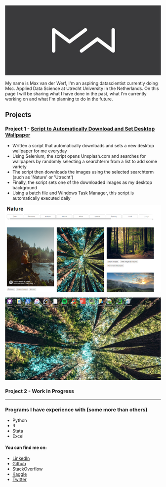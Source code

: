 ![](images/Logo%20Breed2.jpg)

My name is Max van der Werf, I'm an aspiring datascientist currently doing Msc. Applied Data Science at Utrecht University in the Netherlands.
On this page I will be sharing what I have done in the past, what I'm currently working on and what I'm planning to do in the future. 

## Projects

### Project 1 - [Script to Automatically Download and Set Desktop Wallpaper](https://github.com/MaxvanderWerf/Unsplash_IMG_Downloader) 
* Written a script that automatically downloads and sets a new desktop wallpaper for me everyday
* Using Selenium, the script opens Unsplash.com and searches for wallpapers by randomly selecting a searchterm from a list to add some variety
* The script then downloads the images using the selected searchterm (such as 'Nature' or 'Utrecht') 
* Finally, the script sets one of the downloaded images as my desktop background 
* Using a batch file and Windows Task Manager, this script is automatically executed daily 

![](images/Unsplash.png)

![](images/Desktop.png)

### Project 2 - Work in Progress

______________________________________________________________________________________________________


### Programs I have experience with (some more than others)
* Python
* R
* Stata
* Excel

#### You can find me on:
* [LinkedIn](https://www.linkedin.com/in/max-van-der-werf/)
* [Github](https://github.com/MaxvanderWerf)
* [StackOverflow](https://stackoverflow.com/users/13791043/max-van-der-werf)
* [Kaggle](https://www.kaggle.com/maxvdw)
* [Twitter](https://twitter.com/WerfMax)
